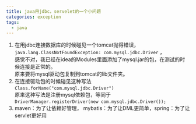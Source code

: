 ```yaml
---
title: java用jdbc，servelet的一个小问题
categories: exception
tags:
  - java
---
```


1. 在用jdbc连接数据库的时候碰见一个tomcat抛得错误，  
``java.lang.ClassNotFoundException: com.mysql.jdbc.Driver`` ，  
感觉不对，我已经在idea的Modules里面添加了mysql.jar的包，在测试的时候连接是正常的。  
原来要将mysql驱动包复制到tomcat的lib文件夹。  
2. 在连接驱动包的时候碰见这种写法``Class.forName("com.mysql.jdbc.Driver")``  
原来这种写法是注册mysql依赖包，等同于``DriverManager.registerDriver(new com.mysql.jdbc.Driver());``
3. maven：为了让依赖好管理， mybatis：为了让DML更简单，spring：为了让servlet更好用